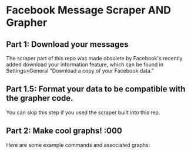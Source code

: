 Facebook Message Scraper AND Grapher
==================================

## Part 1: Download your messages
The scraper part of this repo was made obsolete by Facebook's recently added download your information feature, which can be found in Settings>General "Download a copy of your Facebook data."

## Part 1.5: Format your data to be compatible with the grapher code. 
You can skip this step if you used the scraper built into this rep. 

## Part 2: Make cool graphs! :000
Here are some example commands and associated graphs:
